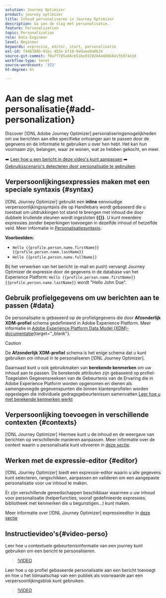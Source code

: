 ```yaml
---
solution: Journey Optimizer
product: journey optimizer
title: Inhoud personaliseren in Journey Optimizer
description: Ga aan de slag met personalisatie.
feature: Personalization
topic: Personalization
role: Data Engineer
level: Beginner
keywords: expressie, editor, start, personalisatie
exl-id: f448780b-91bc-455e-bf10-9a9aee0a0b24
source-git-commit: f0a7f785a84cb53be0319284a4886841f6974e3d
workflow-type: tm+mt
source-wordcount: '372'
ht-degree: 6%

---
```


# Aan de slag met personalisatie{#add-personalization}

Discover [!DNL Adobe Journey Optimizer] personaliseringsmogelijkheden om uw berichten aan elke specifieke ontvanger aan te passen door de gegevens en de informatie te gebruiken u over hen hebt. Het kan hun voornaam zijn, belangen, waar ze wonen, wat ze hebben gekocht, en meer.

➡️ [Leer hoe u een bericht in deze video&#39;s kunt aanpassen](#video-perso)
➡️ [Gebruiksscenario&#39;s detecteren door personalisatie te gebruiken](personalization-use-case.md)

## Verpersoonlijkingsexpressies maken met een speciale syntaxis {#syntax}

[!DNL Journey Optimizer] gebruikt een **inline** eenvoudige verpersoonlijkingssyntaxis die op Handlebars wordt gebaseerd die u toestaat om uitdrukkingen tot stand te brengen met inhoud die door dubbele krullende steunen wordt ingesloten **{{}}**. U kunt meerdere expressies zonder beperkingen toevoegen in dezelfde inhoud of hetzelfde veld. Meer informatie in [Personalisatiesyntaxis](personalization-syntax.md).

**Voorbeelden:**

* `Hello {{profile.person.name.firstName}} {{profile.person.name.lastName}}`
* `Hello {{profile.person.name.fullName}}`

Bij het verwerken van het bericht (e-mail en push) vervangt Journey Optimizer de expressie door de gegevens in de database van het Experience Platform:  `Hello {{profile.person.name.firstName}} {{profile.person.name.lastName}}` wordt &quot;Hello John Doe&quot;.

## Gebruik profielgegevens om uw berichten aan te passen {#data}

De personalisatie is gebaseerd op de profielgegevens die door **Afzonderlijk XDM-profiel** schema gedefinieerd in Adobe Experience Platform. Meer informatie in [Adobe Experience Platform Data Model (XDM)-documentatie](https://experienceleague.adobe.com/docs/experience-platform/xdm/home.html?lang=nl){target="_blank"}.

>[!CAUTION]
>De **Afzonderlijk XDM-profiel** schema is het enige schema dat u kunt gebruiken om inhoud in te personaliseren [!DNL Journey Optimizer].

Daarnaast kunt u ook gebruikmaken van **berekende kenmerken** om uw inhoud aan te passen. De berekende attributen zijn gebaseerd op profiel-Toegelaten Gegevensreeksen van de Gebeurtenis van de Ervaring die in Adobe Experience Platform worden opgenomen en dienen als samengevoegde gegevenspunten die binnen klantenprofielen worden opgeslagen die individuele gedragsgebeurtenissen samenvatten [Leer hoe u met berekende kenmerken werkt](../audience/computed-attributes.md)

## Verpersoonlijking toevoegen in verschillende contexten {#contexts}

[!DNL Journey Optimizer] Hiermee kunt u de inhoud en de weergave van berichten op verschillende manieren aanpassen. Meer informatie over de context waarin u personalisatie kunt uitvoeren in [deze sectie](personalization-contexts.md).

## Werken met de expressie-editor {#editor}

[!DNL Journey Optimizer] biedt een expressie-editor waarin u alle gegevens kunt selecteren, rangschikken, aanpassen en valideren om een aangepaste personalisatie voor uw inhoud te maken.

Er zijn verschillende gereedschappen beschikbaar waarmee u uw inhoud voor personalisatie (helperfuncties, vooraf gedefinieerde expressies, bibliotheek met kenmerken die u begunstigen...) kunt maken.

Meer informatie over [!DNL Journey Optimizer] expressieeditor in [deze sectie](personalization-build-expressions.md)

## Instructievideo&#39;s{#video-perso}

Leer hoe u contextuele gebeurtenisinformatie van een journey kunt gebruiken om een bericht te personaliseren.

>[!VIDEO](https://video.tv.adobe.com/v/334165?quality=12)

Leer hoe u op profiel gebaseerde personalisatie aan een bericht toevoegt en hoe u het lidmaatschap van een publiek als voorwaarde aan een verpersoonlijkingsblok kunt gebruiken.

>[!VIDEO](https://video.tv.adobe.com/v/334078?quality=12)
